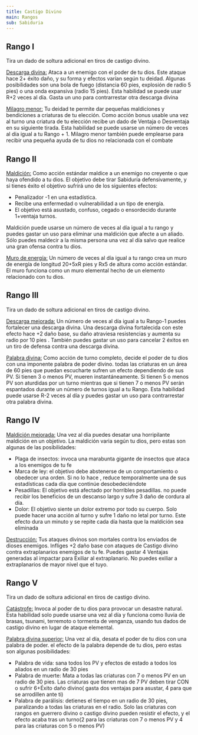 ```yaml
---
title: Castigo Divino
main: Rangos
sub: Sabiduria
---
```


## Rango I

Tira un dado de soltura adicional en tiros de castigo divino. 

<u>Descarga divina:</u> Ataca a un enemigo con el poder de tu dios. Este ataque hace 2+ éxito daño, y su forma y efectos varían según tu deidad. Algunas posibilidades son una bola de fuego (distancia 60 pies, explosión de radio 5 pies) o una onda expansiva (radio 15 pies). Esta habilidad se puede usar R+2 veces al día. Gasta un uno para contrarrestar otra descarga divina

<u>Milagro menor:</u> Tu deidad te permite dar pequeñas maldiciones y bendiciones a criaturas de tu elección. Como acción bonus usable una vez al turno una criatura de tu elección recibe un dado de Ventaja o Desventaja en su siguiente tirada. Esta habilidad se puede usarse un número de veces al día igual a tu Rango + 1. Milagro menor también puede emplearse para recibir una pequeña ayuda de tu dios no relacionada con el combate

## Rango II

<u>Maldición:</u> Como acción estándar maldice a un enemigo no creyente o que haya ofendido a tu dios. El objetivo debe tirar Sabiduría defensivamente, y si tienes éxito el objetivo sufrirá uno de los siguientes efectos:

- Penalizador -1 en una estadística.
- Recibe una enfermedad o vulnerabilidad a un tipo de energía.
- El objetivo está asustado, confuso, cegado o ensordecido durante 1+ventaja turnos.

Maldición puede usarse un número de veces al día igual a tu rango y puedes gastar un uso para eliminar una maldición que afecte a un aliado. Sólo puedes maldecir a la misma persona una vez al día salvo que realice una gran ofensa contra tu dios.

<u>Muro de energía:</u> Un número de veces al día igual a tu rango crea un muro de energía de longitud 20+5xR pies y Rx5 de altura como acción estándar. El muro funciona como un muro elemental hecho de un elemento relacionado con tu dios. 

## Rango III

Tira un dado de soltura adicional en tiros de castigo divino. 

<u>Descarga mejorada:</u> Un número de veces al día igual a tu Rango-1 puedes fortalecer una descarga divina. Una descarga divina fortalecida con este efecto hace +2 daño base, su daño atraviesa resistencias y aumenta su radio por 10 pies . También puedes gastar un uso para cancelar 2 éxitos en un tiro de defensa contra una descarga divina.

<u>Palabra divina:</u> Como acción de turno completo, decide el poder de tu dios con una imponente palabra de poder divino. todas las criaturas  en un área de 60 pies que puedan escucharte sufren un efecto dependiendo de sus PV. Si tienen 3 o menos PV, mueren instantáneamente. Si tienen 5 o menos PV son aturdidas por un turno mientras que si tienen 7 o menos PV serán espantados durante un número de turnos igual a tu Rango. Esta habilidad puede usarse R-2 veces al día y puedes gastar un uso para contrarrestar otra palabra divina.

## Rango IV

<u>Maldición mejorada:</u> Una vez al día puedes desatar una horripilante maldición en un objetivo. La maldición varia según tu dios, pero estas son algunas de las posibilidades:

- Plaga de insectos: invoca una marabunta gigante de insectos que ataca a los enemigos de tu fe
- Marca de ley: el objetivo debe abstenerse  de un comportamiento o obedecer una orden. Si no lo hace , reduce temporalmente una de sus estadísticas cada día  que continúe desobedeciéndote
- Pesadillas: El objetivo está afectado por horribles pesadillas. no puede recibir los beneficios de un descanso largo y sufre 3 daño de cordura al día.
- Dolor: El objetivo siente un dolor extremo por todo su cuerpo. Solo puede hacer una acción al turno y sufre 1 daño no letal por turno. Este efecto dura un minuto  y se repite cada día hasta que la maldición sea eliminada

<u>Destrucción:</u> Tus ataques divinos son mortales contra los enviados de dioses enemigos. Infliges +2 daño base con ataques de Castigo divino contra extraplanarios enemigos de tu fe. Puedes gastar 4 Ventajas generadas al impactar para Exiliar al extraplanario. No puedes exiliar a extraplanarios de mayor nivel que el tuyo.

## Rango V

Tira un dado de soltura adicional en tiros de castigo divino. 

<u>Catástrofe:</u> Invoca al poder de tu dios para provocar un desastre natural. Esta habilidad solo puede usarse una vez al día y funciona como lluvia de brasas, tsunami, terremoto o tormenta de venganza, usando tus dados de castigo divino en lugar de ataque elemental.

<u>Palabra divina superior:</u> Una vez al día, desata el poder de tu dios con una palabra de poder. el efecto de la palabra depende de tu dios, pero estas son algunas posibilidades:

- Palabra de vida: sana todos los PV y efectos de estado a todos los aliados en un radio de 30 pies
- Palabra de muerte: Mata a todas las criaturas con 7 o menos PV en un radio de 30 pies. Las criaturas que tienen mas de 7 PV deben tirar CON o sufrir 6+Éxito daño divino( gasta dos ventajas para asustar, 4 para que se arrodillen ante ti)
- Palabra de parálisis: detienes el tiempo en un radio de 30 pies, paralizando a todas las criaturas en el radio. Solo las criaturas con rangos en guerrero divino o castigo divino pueden resistir el efecto, y el efecto acaba tras un turno(2 para las criaturas con 7 o menos PV y 4 para las criaturas con 5 o menos PV)